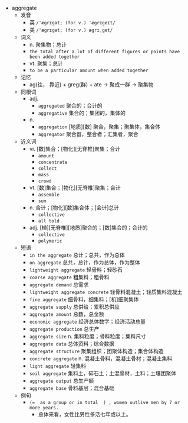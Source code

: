 - aggregate
  - 发音
    - 英 `/'ægrɪgət; (for v.) ˈægrɪgeɪt/`
    - 美 `/'æɡrɪɡət; (for v.) æɡrɪˌɡet/`
  - 词义
    - n. 聚集物；总计
    - `the total after a lot of different figures or points have been added together`
    - vt. 聚集；总计
    - `to be a particular amount when added together`
  - 记忆
    - ag(往， 靠近) + greg(群) + ate → 聚成一群 → 聚集物
  - 同根词
    - adj.
      - `aggregated` 聚合的；合计的
      - `aggregative` 集合的；集团的，集体的
    - n.
      - `aggregation` [地质][数] 聚合，聚集；聚集体，集合体
      - `aggregator` 聚合器，整合者；汇集者，聚合
  - 近义词
    - vi. [数]集合；[物化][无脊椎]聚集；合计
      - `amount`
      - `concentrate`
      - `collect`
      - `mass`
      - `crowd`
    - vt. [数]集合；[物化][无脊椎]聚集；合计
      - `assemble`
      - `sum`
    - n. 合计；[物化][数]集合体；[会计]总计
      - `collective`
      - `all told`
    - adj. [植][无脊椎][地质]聚合的；[数]集合的；合计的
      - `collective`
      - `polymeric`
  - 短语
    - `in the aggregate` 总计；总共，作为总体 
    - `on aggregate` 总共，总计，作为总体，作为整体 
    - `lightweight aggregate` 轻骨料；轻砂石 
    - `coarse aggregate` 粗集料；粗骨料 
    - `aggregate demand` 总需求 
    - `lightweight aggregate concrete` 轻骨料混凝土；轻质集料混凝土 
    - `fine aggregate` 细骨料，细集料；[机]细聚集体 
    - `aggregate supply` 总供给；累积总供应 
    - `aggregate amount` 总数，总金额 
    - `economic aggregate` 经济总体数字；经济活动总量 
    - `aggregate production` 总生产 
    - `aggregate size` n. 集料粒度；骨料粒度；集料尺寸 
    - `aggregate data` 总体资料；综合数据 
    - `aggregate structure` 聚集组织；团聚体构造；集合体构造 
    - `concrete aggregate` n. 混凝土骨料，混凝土骨材；混凝土集料 
    - `light aggregate` 轻集料 
    - `soil aggregate` 集料土，碎石土；土混骨材，土料；土壤团聚体 
    - `aggregate output` 总生产额 
    - `aggregate base` 骨料基层；混合基础 
  - 例句
    - `(=  as a group or in total  ) , women outlive men by 7 or more years.`
      - 总体来看，女性比男性多活七年或以上。

